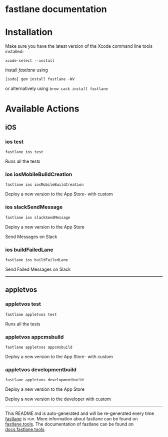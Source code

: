 fastlane documentation
================
# Installation

Make sure you have the latest version of the Xcode command line tools installed:

```
xcode-select --install
```

Install _fastlane_ using
```
[sudo] gem install fastlane -NV
```
or alternatively using `brew cask install fastlane`

# Available Actions
## iOS
### ios test
```
fastlane ios test
```
Runs all the tests
### ios iosMobileBuildCreation
```
fastlane ios iosMobileBuildCreation
```
Deploy a new version to the App Store- with custom
### ios slackSendMessage
```
fastlane ios slackSendMessage
```
Deploy a new version to the App Store

Send Messages on Slack
### ios buildFailedLane
```
fastlane ios buildFailedLane
```
Send Failed Messages on Slack

----

## appletvos
### appletvos test
```
fastlane appletvos test
```
Runs all the tests
### appletvos appcmsbuild
```
fastlane appletvos appcmsbuild
```
Deploy a new version to the App Store- with custom
### appletvos developmentbuild
```
fastlane appletvos developmentbuild
```
Deploy a new version to the App Store

Deploy a new version to the developer with custom

----

This README.md is auto-generated and will be re-generated every time [fastlane](https://fastlane.tools) is run.
More information about fastlane can be found on [fastlane.tools](https://fastlane.tools).
The documentation of fastlane can be found on [docs.fastlane.tools](https://docs.fastlane.tools).
